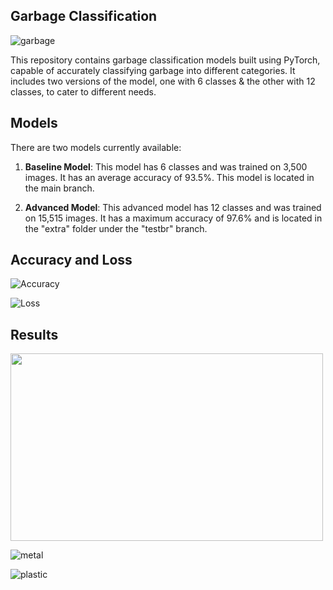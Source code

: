 ##                                Garbage Classification

![garbage](https://github.com/meryemsakin/garbage-classification/blob/master/garbage.png)

This repository contains garbage classification models built using PyTorch, capable of accurately classifying garbage into different categories. It includes two versions of the model, one with 6 classes & the other with 12 classes, to cater to different needs.

## Models

There are two models currently available:

1. **Baseline Model**: This model has 6 classes and was trained on 3,500 images. It has an average accuracy of 93.5%. This model is located in the main branch.

2. **Advanced Model**: This advanced model has 12 classes and was trained on 15,515 images. It has a maximum accuracy of 97.6% and is located in the "extra" folder under the "testbr" branch.


## Accuracy and Loss


![Accuracy](https://github.com/meryemsakin/garbage-classification/blob/master/acc.png)

![Loss](https://github.com/meryemsakin/garbage-classification/blob/master/loss.png)


## Results

<img src="https://github.com/meryemsakin/garbage-classification/blob/master/metal.png" width="500" height="300">


![metal](https://github.com/meryemsakin/garbage-classification/blob/master/metal.png)

![plastic](https://github.com/meryemsakin/garbage-classification/blob/master/plastic.png)

